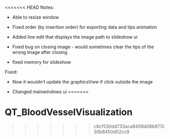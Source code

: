 <<<<<<< HEAD
Notes:

- Able to resize window

- Fixed order (by insertion order) for exporting data and tips animation

- Added line edit that displays the image path to slideshow ui

- Fixed bug on closing image - would sometimes clear the tips of the wrong image after closing

- fixed memory for slideshow

Fixed:

- Now it wouldn't update the graphicsView if click outside the image

- Changed mainwindows ui
=======
# QT_BloodVesselVisualization
>>>>>>> c8cf530dd733aca8458d08b977c30b8450d02cc9
